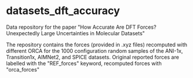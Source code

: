 # datasets_dft_accuracy
Data repository for the paper "How Accurate Are DFT Forces? Unexpectedly Large Uncertainties in Molecular Datasets"

The repository contains the forces (provided in .xyz files) recomputed with different ORCA for the 1000 configuration random samples of the ANI-1x, Transition1x, AIMNet2, and SPICE datasets. Original reported forces are labelled with the "REF_forces" keyword, recomputed forces with "orca_forces"
